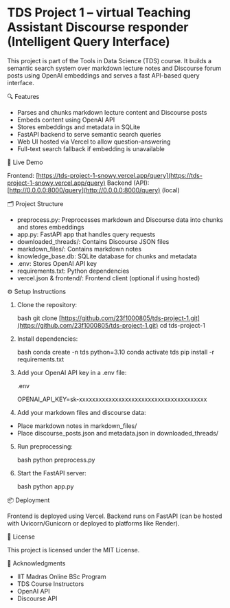 # TDS Project 1 – virtual Teaching Assistant Discourse responder (Intelligent Query Interface)

This project is part of the Tools in Data Science (TDS) course. It builds a semantic search system over markdown lecture notes and Discourse forum posts using OpenAI embeddings and serves a fast API-based query interface.

🔍 Features

* Parses and chunks markdown lecture content and Discourse posts
* Embeds content using OpenAI API
* Stores embeddings and metadata in SQLite
* FastAPI backend to serve semantic search queries
* Web UI hosted via Vercel to allow question-answering
* Full-text search fallback if embedding is unavailable

🚀 Live Demo

Frontend: [https://tds-project-1-snowy.vercel.app/query](https://tds-project-1-snowy.vercel.app/query)
Backend (API): [http://0.0.0.0:8000/query](http://0.0.0.0:8000/query) (local)

🗂️ Project Structure

* preprocess.py: Preprocesses markdown and Discourse data into chunks and stores embeddings
* app.py: FastAPI app that handles query requests
* downloaded\_threads/: Contains Discourse JSON files
* markdown\_files/: Contains markdown notes
* knowledge\_base.db: SQLite database for chunks and metadata
* .env: Stores OpenAI API key
* requirements.txt: Python dependencies
* vercel.json & frontend/: Frontend client (optional if using hosted)

⚙️ Setup Instructions

1. Clone the repository:

   bash
   git clone [https://github.com/23f1000805/tds-project-1.git](https://github.com/23f1000805/tds-project-1.git)
   cd tds-project-1

2. Install dependencies:

   bash
   conda create -n tds python=3.10
   conda activate tds
   pip install -r requirements.txt

3. Add your OpenAI API key in a .env file:

   .env

   OPENAI\_API\_KEY=sk-xxxxxxxxxxxxxxxxxxxxxxxxxxxxxxxxxxxxxxx

4. Add your markdown files and discourse data:

* Place markdown notes in markdown\_files/
* Place discourse\_posts.json and metadata.json in downloaded\_threads/

5. Run preprocessing:

   bash
   python preprocess.py

6. Start the FastAPI server:

   bash
   python app.py

📦 Deployment

Frontend is deployed using Vercel. Backend runs on FastAPI (can be hosted with Uvicorn/Gunicorn or deployed to platforms like Render).

📝 License

This project is licensed under the MIT License.

🙋 Acknowledgments

* IIT Madras Online BSc Program
* TDS Course Instructors
* OpenAI API
* Discourse API
